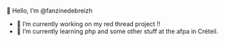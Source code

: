 👋 Hello, I’m @fanzinedebreizh
- 🔭 I’m currently working on my red thread project !!
- 🌱 I’m currently learning php and some other stuff at the afpa in Créteil.
